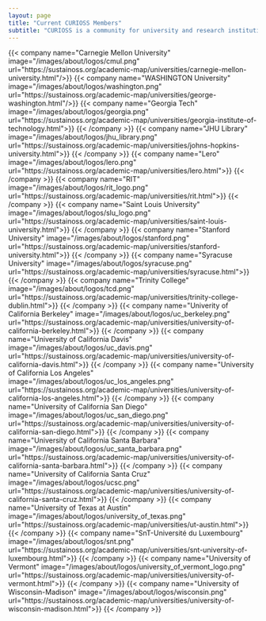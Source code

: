 ```yaml
---
layout: page
title: "Current CURIOSS Members"
subtitle: "CURIOSS is a community for university and research institution OSPOs"
---
```

  <div class="container">
    <div class="row justify-content-center">
      {{< company name="Carnegie Mellon University" image="/images/about/logos/cmul.png" url="https://sustainoss.org/academic-map/universities/carnegie-mellon-university.html"/>}}
      {{< company name="WASHINGTON University" image="/images/about/logos/washington.png" url="https://sustainoss.org/academic-map/universities/george-washington.html"/>}}
      {{< company name="Georgia Tech" image="/images/about/logos/georgia.png" url="https://sustainoss.org/academic-map/universities/georgia-institute-of-technology.html">}}
      {{< /company >}}
      {{< company name="JHU Library" image="/images/about/logos/jhu_library.png" url="https://sustainoss.org/academic-map/universities/johns-hopkins-university.html">}}
      {{< /company >}}
      {{< company name="Lero" image="/images/about/logos/lero.png" url="https://sustainoss.org/academic-map/universities/lero.html">}}
      {{< /company >}}
      {{< company name="RIT" image="/images/about/logos/rit_logo.png" url="https://sustainoss.org/academic-map/universities/rit.html">}}
      {{< /company >}}
      {{< company name="Saint Louis University" image="/images/about/logos/slu_logo.png" url="https://sustainoss.org/academic-map/universities/saint-louis-university.html">}}
      {{< /company >}}
      {{< company name="Stanford University" image="/images/about/logos/stanford.png" url="https://sustainoss.org/academic-map/universities/stanford-university.html">}}
      {{< /company >}}
      {{< company name="Syracuse University" image="/images/about/logos/syracuse.png" url="https://sustainoss.org/academic-map/universities/syracuse.html">}}
      {{< /company >}}
      {{< company name="Trinity College" image="/images/about/logos/tcd.png" url="https://sustainoss.org/academic-map/universities/trinity-college-dublin.html">}}
      {{< /company >}}
      {{< company name="Univerity of California Berkeley" image="/images/about/logos/uc_berkeley.png" url="https://sustainoss.org/academic-map/universities/university-of-california-berkeley.html">}}
      {{< /company >}}
      {{< company name="University of California Davis" image="/images/about/logos/uc_davis.png" url="https://sustainoss.org/academic-map/universities/university-of-california-davis.html">}}
      {{< /company >}}
      {{< company name="University of California Los Angeles" image="/images/about/logos/uc_los_angeles.png" url="https://sustainoss.org/academic-map/universities/university-of-california-los-angeles.html">}}
      {{< /company >}}
      {{< company name="University of California San Diego" image="/images/about/logos/uc_san_diego.png" url="https://sustainoss.org/academic-map/universities/university-of-california-san-diego.html">}}
      {{< /company >}}
      {{< company name="University of California Santa Barbara" image="/images/about/logos/uc_santa_barbara.png" url="https://sustainoss.org/academic-map/universities/university-of-california-santa-barbara.html">}}
      {{< /company >}}
      {{< company name="University of California Santa Cruz" image="/images/about/logos/ucsc.png" url="https://sustainoss.org/academic-map/universities/university-of-california-santa-cruz.html">}}
      {{< /company >}} 
      {{< company name="University of Texas at Austin" image="/images/about/logos/university_of_texas.png" url="https://sustainoss.org/academic-map/universities/ut-austin.html">}}
      {{< /company >}}
      {{< company name="SnT-Université du Luxembourg" image="/images/about/logos/snt.png" url="https://sustainoss.org/academic-map/universities/snt-university-of-luxembourg.html">}}
      {{< /company >}}
      {{< company name="University of Vermont" image="/images/about/logos/university_of_vermont_logo.png" url="https://sustainoss.org/academic-map/universities/university-of-vermont.html">}}
      {{< /company >}}
      {{< company name="University of Wisconsin-Madison" image="/images/about/logos/wisconsin.png" url="https://sustainoss.org/academic-map/universities/university-of-wisconsin-madison.html">}}
      {{< /company >}}
    </div>
  </div>
